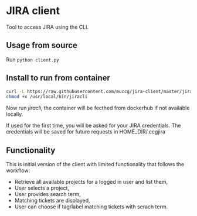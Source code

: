 # JIRA client

Tool to access JIRA using the CLI.

## Usage from source

Run <code>python client.py</code>

## Install to run from container

``` sh
curl -L https://raw.githubusercontent.com/muccg/jira-client/master/jiracli > /usr/local/bin/jiracli
chmod +x /usr/local/bin/jiracli
```
Now run *jiracli*, the container will be fecthed from dockerhub if not available locally.

If used for the first time, you will be asked for your JIRA credentials. The credentials will be saved for future requests in HOME_DIR/.ccgjira

## Functionality
This is initial version of the client with limited functionality that follows the workflow:
* Retrieve all available projects for a logged in user and list them,
* User selects a project,
* User provides search term,
* Matching tickets are displayed,
* User can choose if tag/label matching tickets with serach term.
